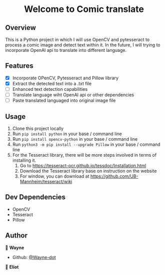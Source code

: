 <h1 align="center">Welcome to Comic translate </h1>

## Overview
This is a Python project in which I will use OpenCV and pytesseract to process a comic image and detect text within it. In the future, I will trying to incorporate OpenAI api to translate into different language.

## Features
 - [x] Incorporate OPenCV, Pytesseract and Pillow library
 - [x] Extract the detected text into a .txt file
 - [ ] Enhanced text detection capabilities
 - [ ] Translate language wiht OpenAI api or other dependencies
 - [ ] Paste translated languaged into original image file

## Usage
1. Clone this project locally
2. Run `pip install python` in your base / command line
3. Run `pip install opencv-python` in your base / command line
4. Run `python3 -m pip install --upgrade Pillow` in your base / command line
5. For the Tesseract library, there will be more steps involved in terms of installing it.
   1. Go to https://tesseract-ocr.github.io/tessdoc/Installation.html
   2. Download the Tesseract library base on instruction on the website
   3. For window, you can download at https://github.com/UB-Mannheim/tesseract/wiki
          
   
      


## Dev Dependencies
* OpenCV
* Tesseract
* Pillow

## Author

👤 **Wayne**
* Github: [@Wayne-dot](https://github.com/Wayne-dot)

👤 **Eliot**
